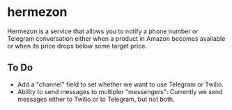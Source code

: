 # hermezon
Hermezon is a service that allows you to notify a phone number or Telegram conversation either when a product in Amazon becomes available or when its price drops below some target price.


## To Do

- Add a "channel" field to set whether we want to use Telegram or Twilio.
- Ability to send messages to multipler "messengers": Currently we send messages either to Twilio or to Telegram, but not both.
